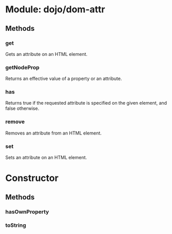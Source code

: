 # Module: dojo/dom-attr

## Methods

### get
Gets an attribute on an HTML element.

### getNodeProp
Returns an effective value of a property or an attribute.

### has
Returns true if the requested attribute is specified on the
given element, and false otherwise.

### remove
Removes an attribute from an HTML element.

### set
Sets an attribute on an HTML element.

# Constructor

## Methods

### hasOwnProperty


### toString


